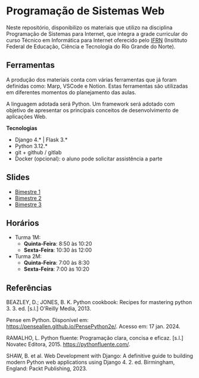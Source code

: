 # Programação de Sistemas Web

Neste repositório, disponibilizo os materiais que utilizo na disciplina Programação de Sistemas para Internet, que integra a grade curricular do curso Técnico em Informática para Internet oferecido pelo [IFRN](https://portal.ifrn.edu.br/) (Insitituto Federal de Educação, Ciência e Tecnologia do Rio Grande do Norte).

## Ferramentas

A produção dos materiais conta com várias ferramentas que já foram definidas como: Marp, VSCode e Notion. Estas ferramentas são utilizadas em diferentes momentos do planejamento das aulas.

A linguagem adotada será Python. Um framework será adotado com objetivo de apresentar os principais conceitos de desenvolvimento de aplicações Web.

**Tecnologias**
- Django 4.* | Flask 3.*
- Python 3.12.*
- git + github / gitlab
- Docker (opcional): o aluno pode solicitar assistência a parte

## Slides

- [Bimestre 1](./pages/bimestre1.md)
- [Bimestre 2](./pages/bimestre2.md)
- [Bimestre 3](./pages/bimestre3.md)

## Horários

- Turma 1M: 
  - **Quinta-Feira**: 8:50 às 10:20
  - **Sexta-Feira**: 10:30 às 12:00
- Turma 2M: 
  - **Quinta-Feira**: 7:00 às 8:30
  - **Sexta-Feira**: 7:00 às 10:20

## Referências

BEAZLEY, D.; JONES, B. K. Python cookbook: Recipes for mastering python 3. 3. ed. [s.l.] O’Reilly Media, 2013.

Pense em Python. Disponível em: https://penseallen.github.io/PensePython2e/. Acesso em: 17 jan. 2024.

RAMALHO, L. Python fluente: Programação clara, concisa e eficaz. [s.l.] Novatec Editora, 2015. https://pythonfluente.com/.

SHAW, B. et al. Web Development with Django: A definitive guide to building modern Python web applications using Django 4. 2. ed. Birmingham, England: Packt Publishing, 2023.
